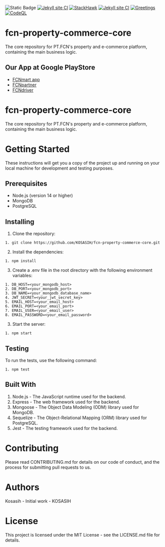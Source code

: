 ![Static Badge](https://img.shields.io/badge/FCN-FITRI%20CINTA%20NUSANTARA-blue)
[![Jekyll site CI](https://github.com/KOSASIH/fcn-property-commerce-core/actions/workflows/jekyll-docker.yml/badge.svg)](https://github.com/KOSASIH/fcn-property-commerce-core/actions/workflows/jekyll-docker.yml)
[![StackHawk](https://github.com/KOSASIH/fcn-property-commerce-core/actions/workflows/stackhawk.yml/badge.svg)](https://github.com/KOSASIH/fcn-property-commerce-core/actions/workflows/stackhawk.yml)
[![Jekyll site CI](https://github.com/KOSASIH/fcn-property-commerce-core/actions/workflows/jekyll-docker.yml/badge.svg)](https://github.com/KOSASIH/fcn-property-commerce-core/actions/workflows/jekyll-docker.yml)
[![Greetings](https://github.com/KOSASIH/fcn-property-commerce-core/actions/workflows/greetings.yml/badge.svg)](https://github.com/KOSASIH/fcn-property-commerce-core/actions/workflows/greetings.yml)
[![CodeQL](https://github.com/KOSASIH/fcn-property-commerce-core/actions/workflows/codeql.yml/badge.svg)](https://github.com/KOSASIH/fcn-property-commerce-core/actions/workflows/codeql.yml)

# fcn-property-commerce-core
The core repository for PT.FCN's property and e-commerce platform, containing the main business logic.

## Our App at Google PlayStore 

- [FCNmart app](https://play.google.com/store/apps/details?id=com.fcnmart.enjoy) 
- [FCNpartner](https://play.google.com/store/apps/details?id=com.fcnmart.partner)
- [FCNdriver](https://play.google.com/store/apps/details?id=com.fcnmart.driver) 

# fcn-property-commerce-core

The core repository for PT.FCN's property and e-commerce platform, containing the main business logic.

# Getting Started

These instructions will get you a copy of the project up and running on your local machine for development and testing purposes.

## Prerequisites

- Node.js (version 14 or higher)
- MongoDB
- PostgreSQL

## Installing

1. Clone the repository:

```
1. git clone https://github.com/KOSASIH/fcn-property-commerce-core.git
```

2. Install the dependencies:

```
1. npm install
```

3. Create a .env file in the root directory with the following environment variables:

```
1. DB_HOST=<your_mongodb_host>
2. DB_PORT=<your_mongodb_port>
3. DB_NAME=<your_mongodb_database_name>
4. JWT_SECRET=<your_jwt_secret_key>
5. EMAIL_HOST=<your_email_host>
6. EMAIL_PORT=<your_email_port>
7. EMAIL_USER=<your_email_user>
8. EMAIL_PASSWORD=<your_email_password>
```
3. Start the server:

```
1. npm start
```

## Testing

To run the tests, use the following command:

```
1. npm test
```

## Built With

1. Node.js - The JavaScript runtime used for the backend.
2. Express - The web framework used for the backend.
3. Mongoose - The Object Data Modeling (ODM) library used for MongoDB.
3. Sequelize - The Object-Relational Mapping (ORM) library used for PostgreSQL.
4. Jest - The testing framework used for the backend.

# Contributing

Please read CONTRIBUTING.md for details on our code of conduct, and the process for submitting pull requests to us.

# Authors

Kosasih - Initial work - KOSASIH

# License

This project is licensed under the MIT License - see the LICENSE.md file for details.
